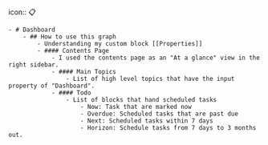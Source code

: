 icon:: 📋

	- # Dashboard
		- ## How to use this graph
			- Understanding my custom block [[Properties]] 
			- #### Contents Page
				- I used the contents page as an "At a glance" view in the right sidebar.
				- #### Main Topics
					- List of high level topics that have the input property of "Dashboard".
				- #### Todo
					- List of blocks that hand scheduled tasks
						- Now: Task that are marked now
						- Overdue: Scheduled tasks that are past due
						- Next: Scheduled tasks within 7 days
						- Horizon: Schedule tasks from 7 days to 3 months out.
